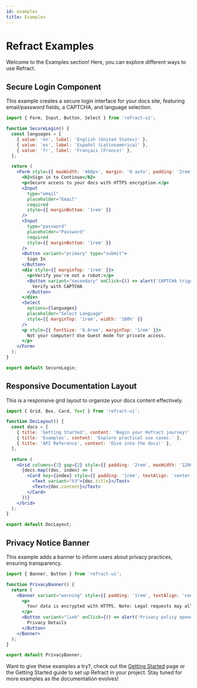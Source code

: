 ```yaml
---
id: examples
title: Examples
---
```


# Refract Examples

Welcome to the Examples section! Here, you can explore different ways to use Refract.

## Secure Login Component

This example creates a secure login interface for your docs site, featuring email/password fields, a CAPTCHA, and language selection.

```jsx
import { Form, Input, Button, Select } from 'refract-ui';

function SecureLogin() {
  const languages = [
    { value: 'en', label: 'English (United States)' },
    { value: 'es', label: 'Español (Latinoamérica)' },
    { value: 'fr', label: 'Français (France)' },
  ];

  return (
    <Form style={{ maxWidth: '400px', margin: '0 auto', padding: '2rem' }}>
      <h2>Sign in to Continue</h2>
      <p>Secure access to your docs with HTTPS encryption.</p>
      <Input
        type="email"
        placeholder="Email"
        required
        style={{ marginBottom: '1rem' }}
      />
      <Input
        type="password"
        placeholder="Password"
        required
        style={{ marginBottom: '1rem' }}
      />
      <Button variant="primary" type="submit">
        Sign In
      </Button>
      <div style={{ marginTop: '1rem' }}>
        <p>Verify you're not a robot:</p>
        <Button variant="secondary" onClick={() => alert('CAPTCHA triggered!')}>
          Verify with CAPTCHA
        </Button>
      </div>
      <Select
        options={languages}
        placeholder="Select Language"
        style={{ marginTop: '1rem', width: '100%' }}
      />
      <p style={{ fontSize: '0.8rem', marginTop: '1rem' }}>
        Not your computer? Use Guest mode for private access.
      </p>
    </Form>
  );
}

export default SecureLogin;
```

## Responsive Documentation Layout

This is a responsive grid layout to organize your docs content effectively.

```jsx
import { Grid, Box, Card, Text } from 'refract-ui';

function DocLayout() {
  const docs = [
    { title: 'Getting Started', content: 'Begin your Refract journey!' },
    { title: 'Examples', content: 'Explore practical use cases.' },
    { title: 'API Reference', content: 'Dive into the docs!' },
  ];

  return (
    <Grid columns={3} gap={2} style={{ padding: '2rem', maxWidth: '1200px', margin: '0 auto' }}>
      {docs.map((doc, index) => (
        <Card key={index} style={{ padding: '1rem', textAlign: 'center' }}>
          <Text variant="h3">{doc.title}</Text>
          <Text>{doc.content}</Text>
        </Card>
      ))}
    </Grid>
  );
}

export default DocLayout;
```

## Privacy Notice Banner

This example adds a banner to inform users about privacy practices, ensuring transparency.

```jsx
import { Banner, Button } from 'refract-ui';

function PrivacyBanner() {
  return (
    <Banner variant="warning" style={{ padding: '1rem', textAlign: 'center' }}>
      <p>
        Your data is encrypted with HTTPS. Note: Legal requests may allow access to history. Learn more!
      </p>
      <Button variant="link" onClick={() => alert('Privacy policy opened!')}>
        Privacy Details
      </Button>
    </Banner>
  );
}

export default PrivacyBanner;
```

Want to give these examples a try?, check out the [Getting Started](/docs/getting-started) page or the Getting Started guide to set up Refract in your project.
Stay tuned for more examples as the documentation evolves!
